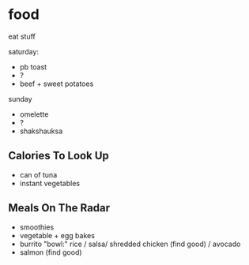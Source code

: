 # food
eat stuff


saturday:
- pb toast
- ?
- beef + sweet potatoes

sunday
- omelette
- ?
- shakshauksa

## Calories To Look Up

- can of tuna
- instant vegetables

## Meals On The Radar

- smoothies
- vegetable + egg bakes
- burrito "bowl:" rice / salsa/ shredded chicken (find good) / avocado
- salmon (find good)
